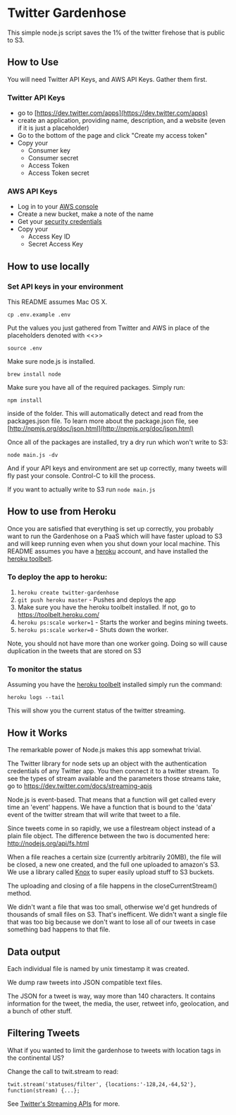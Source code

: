 # Twitter Gardenhose
This simple node.js script saves the 1% of the twitter firehose that is public to S3.

## How to Use
You will need Twitter API Keys, and AWS API Keys. Gather them first.

### Twitter API Keys

* go to [https://dev.twitter.com/apps](https://dev.twitter.com/apps)
* create an application, providing name, description, and a website (even if it is just a placeholder)
* Go to the bottom of the page and click "Create my access token"
* Copy your
    * Consumer key
    * Consumer secret
    * Access Token
    * Access Token secret

### AWS API Keys
* Log in to your [AWS console](https://console.aws.amazon.com/s3/home?#)
* Create a new bucket, make a note of the name
* Get your [security credentials](https://portal.aws.amazon.com/gp/aws/securityCredentials)
* Copy your 
    * Access Key ID
    * Secret Access Key

## How to use locally
### Set API keys in your environment
This README assumes Mac OS X.

`cp .env.example .env`

Put the values you just gathered from Twitter and AWS in place of the placeholders denoted with <<>>

`source .env`

Make sure node.js is installed.

`brew install node`

Make sure you have all of the required packages. Simply run:

`npm install`

inside of the folder. This will automatically detect and read from the
packages.json file. To learn more about the package.json file, see
[http://npmjs.org/doc/json.html](http://npmjs.org/doc/json.html)

Once all of the packages are installed, try a dry run which won't write to S3:

`node main.js -dv`

And if your API keys and environment are set up correctly, many tweets will fly past your console. Control-C to kill the process.

If you want to actually write to S3 run
`node main.js`

## How to use from Heroku
Once you are satisfied that everything is set up correctly, you probably want to run the Gardenhose on a PaaS which will have faster upload to S3 and will keep running even when you shut down your local machine. This README assumes you have a [heroku](http://heroku.com) account, and have installed the [heroku toolbelt](https://toolbelt.heroku.com).

### To deploy the app to heroku:
1. `heroku create twitter-gardenhose`
2. `git push heroku master` - Pushes and deploys the app
3. Make sure you have the heroku toolbelt installed. If not, go to https://toolbelt.heroku.com/
4. `heroku ps:scale worker=1` - Starts the worker and begins mining
tweets.
5. `heroku ps:scale worker=0` - Shuts down the worker.

Note, you should not have more than one worker going. Doing so will cause
duplication in the tweets that are stored on S3

### To monitor the status
Assuming you have the [heroku toolbelt](https://toolbelt.heroku.com) installed
simply run the command:

`heroku logs --tail`

This will show you the current status of the twitter streaming.

## How it Works
The remarkable power of Node.js makes this app somewhat trivial.

The Twitter library for node sets up an object with the authentication
credentials of any Twitter app. You then connect it to a twitter stream. To
see the types of stream available and the parameters those streams take,
go to https://dev.twitter.com/docs/streaming-apis

Node.js is event-based. That means that a function will get called every
time an 'event' happens. We have a function that is bound to the 'data'
event of the twitter stream that will write that tweet to a file.

Since tweets come in so rapidly, we use a filestream object instead of a
plain file object. The difference between the two is documented here:
http://nodejs.org/api/fs.html

When a file reaches a certain size (currently arbitrarily 20MB), the file
will be closed, a new one created, and the full one uploaded to amazon's
S3. We use a library called [Knox](https://github.com/LearnBoost/knox/) to
super easily upload stuff to S3 buckets.

The uploading and closing of a file happens in the closeCurrentStream()
method.

We didn't want a file that was too small, otherwise we'd get hundreds of
thousands of small files on S3. That's inefficent. We didn't want a single
file that was too big because we don't want to lose all of our tweets
in case something bad happens to that file.

## Data output
Each individual file is named by unix timestamp it was created.

We dump raw tweets into JSON compatible text files.

The JSON for a tweet is way, way more than 140 characters. It contains
information for the tweet, the media, the user, retweet info, geolocation,
and a bunch of other stuff.

## Filtering Tweets
What if you wanted to limit the gardenhose to tweets with location tags in the continental US?

Change the call to twit.stream to read:

`twit.stream('statuses/filter', {locations:'-128,24,-64,52'}, function(stream) {...};`

See [Twitter's Streaming APIs](https://dev.twitter.com/docs/streaming-apis) for more.